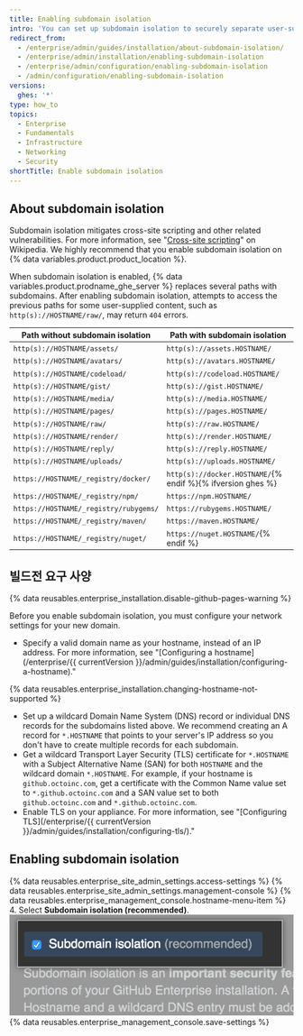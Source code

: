 ```yaml
---
title: Enabling subdomain isolation
intro: 'You can set up subdomain isolation to securely separate user-supplied content from other portions of your {% data variables.product.prodname_ghe_server %} appliance.'
redirect_from:
  - /enterprise/admin/guides/installation/about-subdomain-isolation/
  - /enterprise/admin/installation/enabling-subdomain-isolation
  - /enterprise/admin/configuration/enabling-subdomain-isolation
  - /admin/configuration/enabling-subdomain-isolation
versions:
  ghes: '*'
type: how_to
topics:
  - Enterprise
  - Fundamentals
  - Infrastructure
  - Networking
  - Security
shortTitle: Enable subdomain isolation
---
```


## About subdomain isolation

Subdomain isolation mitigates cross-site scripting and other related vulnerabilities. For more information, see "[Cross-site scripting](http://en.wikipedia.org/wiki/Cross-site_scripting)" on Wikipedia. We highly recommend that you enable subdomain isolation on {% data variables.product.product_location %}.

When subdomain isolation is enabled, {% data variables.product.prodname_ghe_server %} replaces several paths with subdomains. After enabling subdomain isolation, attempts to access the previous paths for some user-supplied content, such as `http(s)://HOSTNAME/raw/`, may return `404` errors.

| Path without subdomain isolation       | Path with subdomain isolation                               |
| -------------------------------------- | ----------------------------------------------------------- |
| `http(s)://HOSTNAME/assets/`           | `http(s)://assets.HOSTNAME/`                                |
| `http(s)://HOSTNAME/avatars/`          | `http(s)://avatars.HOSTNAME/`                               |
| `http(s)://HOSTNAME/codeload/`         | `http(s)://codeload.HOSTNAME/`                              |
| `http(s)://HOSTNAME/gist/`             | `http(s)://gist.HOSTNAME/`                                  |
| `http(s)://HOSTNAME/media/`            | `http(s)://media.HOSTNAME/`                                 |
| `http(s)://HOSTNAME/pages/`            | `http(s)://pages.HOSTNAME/`                                 |
| `http(s)://HOSTNAME/raw/`              | `http(s)://raw.HOSTNAME/`                                   |
| `http(s)://HOSTNAME/render/`           | `http(s)://render.HOSTNAME/`                                |
| `http(s)://HOSTNAME/reply/`            | `http(s)://reply.HOSTNAME/`                                 |
| `http(s)://HOSTNAME/uploads/`          | `http(s)://uploads.HOSTNAME/`                               |{% ifversion ghes %}
| `https://HOSTNAME/_registry/docker/`   | `http(s)://docker.HOSTNAME/`{% endif %}{% ifversion ghes %}
| `https://HOSTNAME/_registry/npm/`      | `https://npm.HOSTNAME/`                                     |
| `https://HOSTNAME/_registry/rubygems/` | `https://rubygems.HOSTNAME/`                                |
| `https://HOSTNAME/_registry/maven/`    | `https://maven.HOSTNAME/`                                   |
| `https://HOSTNAME/_registry/nuget/`    | `https://nuget.HOSTNAME/`{% endif %}

## 빌드전 요구 사양

{% data reusables.enterprise_installation.disable-github-pages-warning %}

Before you enable subdomain isolation, you must configure your network settings for your new domain.

- Specify a valid domain name as your hostname, instead of an IP address. For more information, see "[Configuring a hostname](/enterprise/{{ currentVersion }}/admin/guides/installation/configuring-a-hostname)."

{% data reusables.enterprise_installation.changing-hostname-not-supported %}

- Set up a wildcard Domain Name System (DNS) record or individual DNS records for the subdomains listed above. We recommend creating an A record for `*.HOSTNAME` that points to your server's IP address so you don't have to create multiple records for each subdomain.
- Get a wildcard Transport Layer Security (TLS) certificate for `*.HOSTNAME` with a Subject Alternative Name (SAN) for both `HOSTNAME` and the wildcard domain `*.HOSTNAME`. For example, if your hostname is `github.octoinc.com`, get a certificate with the Common Name value set to `*.github.octoinc.com` and a SAN value set to both `github.octoinc.com` and `*.github.octoinc.com`.
- Enable TLS on your appliance. For more information, see "[Configuring TLS](/enterprise/{{ currentVersion }}/admin/guides/installation/configuring-tls/)."

## Enabling subdomain isolation

{% data reusables.enterprise_site_admin_settings.access-settings %}
{% data reusables.enterprise_site_admin_settings.management-console %}
{% data reusables.enterprise_management_console.hostname-menu-item %}
4. Select **Subdomain isolation (recommended)**. ![Checkbox to enable subdomain isolation](/assets/images/enterprise/management-console/subdomain-isolation.png)
{% data reusables.enterprise_management_console.save-settings %}
